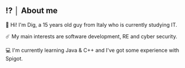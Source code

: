 ## ⁉️ │ About me
👋 Hi! I'm Dig, a 15 years old guy from Italy who is currently studying IT.

☄️ My main interests are software development, RE and cyber security.

💻 I'm currently learning Java & C++ and I've got some experience with Spigot.
